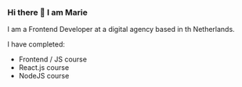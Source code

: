 ### Hi there 👋 I am Marie

I am a Frontend Developer at a digital agency based in th Netherlands.

I have completed:
- Frontend / JS course
- React.js course 
- NodeJS course
